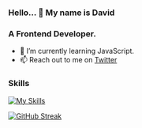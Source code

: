 ### Hello... 👋 My name is David


### A Frontend Developer.


- 🌱 I’m currently learning JavaScript.
- 📫 Reach out to me on <a href="https://twitter.com/webForDave?t=JRbX-XK6vMDLcavDgg&s=09">Twitter</a>


### Skills 

[![My Skills](https://skills.thijs.gg/icons?i=html,css,js,git,bootstrap)](https://skills.thijs.gg)



[![GitHub Streak](https://streak-stats.demolab.com/?user=holylizard)](https://git.io/streak-stats)
